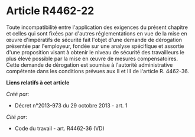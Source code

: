 # Article R4462-22

Toute incompatibilité entre l'application des exigences du présent chapitre et celles qui sont fixées par d'autres
réglementations en vue de la mise en œuvre d'impératifs de sécurité fait l'objet d'une demande de dérogation présentée par
l'employeur, fondée sur une analyse spécifique et assortie d'une proposition visant à obtenir le niveau de sécurité des
travailleurs le plus élevé possible par la mise en œuvre de mesures compensatoires. Cette demande de dérogation est soumise à
l'autorité administrative compétente dans les conditions prévues aux II et III de l'article R. 4462-36.

**Liens relatifs à cet article**

_Créé par_:

  - Décret n°2013-973 du 29 octobre 2013 - art. 1

_Cité par_:

  - Code du travail - art. R4462-36 (VD)
